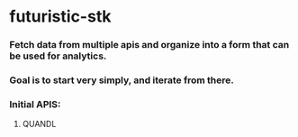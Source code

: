 # futuristic-stk

### Fetch data from multiple apis and organize into a form that can be used for analytics.

### Goal is to start very simply, and iterate from there.

### Initial APIS:
1. QUANDL
